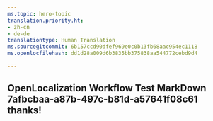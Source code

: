 ```yaml
---
ms.topic: hero-topic
translation.priority.ht:
- zh-cn
- de-de
translationtype: Human Translation
ms.sourcegitcommit: 6b157ccd90dfef969e0c0b13fb68aac954ec1118
ms.openlocfilehash: dd1d28a009d6b3835bb375838aa544772cebd9d4

---
```

## OpenLocalization Workflow Test MarkDown 7afbcbaa-a87b-497c-b81d-a57641f08c61 thanks!



<!--HONumber=Jul16_HO4-->


